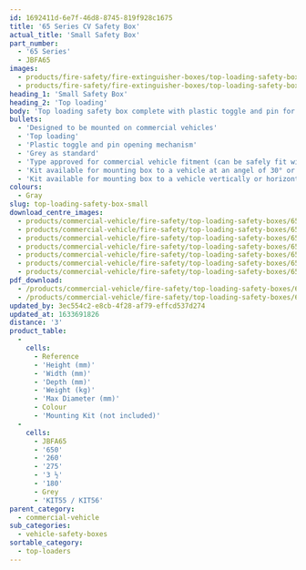 ```yaml
---
id: 1692411d-6e7f-46d8-8745-819f928c1675
title: '65 Series CV Safety Box'
actual_title: 'Small Safety Box'
part_number:
  - '65 Series'
  - JBFA65
images:
  - products/fire-safety/fire-extinguisher-boxes/top-loading-safety-boxes/65/images-lr/Product_Image_776x776_(518x518_focus_area)-JBFA65_02.jpg
  - products/fire-safety/fire-extinguisher-boxes/top-loading-safety-boxes/65/images-lr/Product_Image_776x776_(518x518_focus_area)-JBFA65_01.jpg
heading_1: 'Small Safety Box'
heading_2: 'Top loading'
body: 'Top loading safety box complete with plastic toggle and pin for quick access in emergency situations.'
bullets:
  - 'Designed to be mounted on commercial vehicles'
  - 'Top loading'
  - 'Plastic toggle and pin opening mechanism'
  - 'Grey as standard'
  - 'Type approved for commercial vehicle fitment (can be safely fit within the side guard) in accordance with Regulation no. 73 (UN/ECE)'
  - 'Kit available for mounting box to a vehicle at an angel of 30° or 60° (KIT55)'
  - 'Kit available for mounting box to a vehicle vertically or horizontally (KIT56)'
colours:
  - Gray
slug: top-loading-safety-box-small
download_centre_images:
  - products/commercial-vehicle/fire-safety/top-loading-safety-boxes/65/images-hr/JBFA65_001.jpg
  - products/commercial-vehicle/fire-safety/top-loading-safety-boxes/65/images-hr/JBFA65_002.jpg
  - products/commercial-vehicle/fire-safety/top-loading-safety-boxes/65/images-hr/JBFA65_003.jpg
  - products/commercial-vehicle/fire-safety/top-loading-safety-boxes/65/images-hr/JBFA65_004.jpg
  - products/commercial-vehicle/fire-safety/top-loading-safety-boxes/65/images-hr/JBFA65_005.jpg
  - products/commercial-vehicle/fire-safety/top-loading-safety-boxes/65/images-hr/JBFA65_006.jpg
  - products/commercial-vehicle/fire-safety/top-loading-safety-boxes/65/images-hr/JBFA65_007.jpg
pdf_download:
  - /products/commercial-vehicle/fire-safety/top-loading-safety-boxes/65/images-hr/JBFA65_01.jpg
  - /products/commercial-vehicle/fire-safety/top-loading-safety-boxes/65/images-hr/JBFA65_02.jpg
updated_by: 3ec554c2-e8cb-4f28-af79-effcd537d274
updated_at: 1633691826
distance: '3'
product_table:
  -
    cells:
      - Reference
      - 'Height (mm)'
      - 'Width (mm)'
      - 'Depth (mm)'
      - 'Weight (kg)'
      - 'Max Diameter (mm)'
      - Colour
      - 'Mounting Kit (not included)'
  -
    cells:
      - JBFA65
      - '650'
      - '260'
      - '275'
      - '3 ½'
      - '180'
      - Grey
      - 'KIT55 / KIT56'
parent_category:
  - commercial-vehicle
sub_categories:
  - vehicle-safety-boxes
sortable_category:
  - top-loaders
---
```

